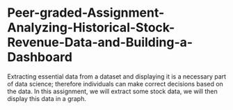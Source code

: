 # Peer-graded-Assignment-Analyzing-Historical-Stock-Revenue-Data-and-Building-a-Dashboard
Extracting essential data from a dataset and displaying it is a necessary part of data science; therefore individuals can make correct decisions based on the data. In this assignment, we will extract some stock data, we will then display this data in a graph.
